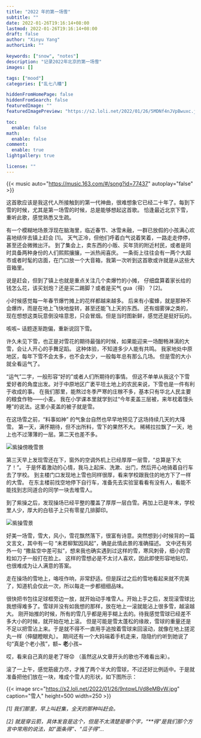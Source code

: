 ```yaml
---
title: "2022 年的第一场雪"
subtitle: ""
date: 2022-01-26T19:16:14+08:00
lastmod: 2022-01-26T19:16:14+08:00
draft: false
author: "Xinyu Yang"
authorLink: ""

keywords: ["snow", "notes"]
description: "记录2022年北京的第一场雪"
images: []

tags: ["mood"]
categories: ["乱七八糟"]

hiddenFromHomePage: false
hiddenFromSearch: false
featuredImage: ""
featuredImagePreview: "https://s2.loli.net/2022/01/26/5MDNf4nJVpBwuxc.jpg"

toc:
  enable: false
math:
  enable: false
comment:
  enable: true
lightgallery: true

license: ""
---
```


<!--more-->

{{< music auto="https://music.163.com/#/song?id=77437" autoplay="false" >}}

这首歌应该是我这代人所接触到的第一代神曲，很难想象它已经二十年了。每到下雪的时候，尤其是第一场雪的时候，总是能够想起这首歌。
恰逢最近北京下雪，重听此歌，感觉熟悉又生疏。

有一个模糊地场景浮现在脑海里，临近春节、冰雪未融，一群已放假的小孩满心欢喜地结伴去镇上赶会 [1]。
天气正冷，但他们呼着白气说着笑着，一路走走停停，甚至还会微微出汗。
到了集会上，卖东西的小贩、买年货的附近村民，或者是同时具备两种身份的人们熙熙攘攘，一派热闹喜庆。
一条街上往往会有一两个大超市或者时髦的店面，在门口放一个大音箱，我第一次听到这首歌或许就是从这些大音箱里。

说是赶会，但到了镇上也就是重点关注几个卖爆竹的小摊，
仔细盘算着家长给的钱怎么花，该买划炮？还是买二踢脚？或者是买气 gua（得）？[2]。

小时候感觉每一年春节爆竹摊上的花样都越来越多。
后来有小蜜蜂，就是那种不会爆炸，而是在地上飞快地旋转，甚至还能飞上天的东西。
还有烟雾弹之类的，现在想想这类玩意倒没啥意思，只会冒烟。但是当时图新鲜，感觉还是挺好玩的。

咳咳~ 话题逐渐跑偏，重新说回下雪。

许久未见下雪，也正是对雪花的期待最强的时候，如果能迎来一场酣畅淋漓的大雪，会让人开心的手舞足蹈。
这种体验，不知道多少人能有共鸣。
我家地处中原地区，每年下雪不会太多，也不会太少，一般每年总有那么几场。
但是雪的大小就全看运气了。

“运气”二字，一般形容“好的”或者人们所期待的事情。
但这不单单从我这个下雪爱好者的角度出发。对于中原地区广袤平坦土地上的农民来说，下雪也是一件有利于收成的事。
在我们那里，能熬过冬季严寒的庄稼不多，基本只有华北人民主要的粮食作物——小麦。
我在小学课本里就学到过“今年麦盖三层被，来年枕着馒头睡”的说法。这里小麦盖的被子就是雪。

在这场雪之前，“料事如神” 的气象台自然也早早地预见了这场持续几天的大降雪。
第一天，满怀期待，但不出所料，雪下的果然不大。
稀稀拉拉飘了一天，地上也不过薄薄的一层。第二天也差不多。

![](https://s2.loli.net/2022/01/26/WGSMNTEd9FpZo3c.jpg "紫操傍晚雪景")

第三天早上发现雪还在下，窗外的空调外机上已经厚厚一层雪，“总算是下大了！”。
于是怀着激动的心情，我马上起床、洗漱、出门，然后开心地骑着自行车去了学校。
到主楼门口发现地上雪也同样很厚，看来学校跟我住的地方下了一样的大雪。
在东主楼前找空地停下自行车，准备先去实验室看看有没有人，看能不能找到志同道合的同学一块去堆雪人。

到了紫操之后，发现操场已经平整的覆盖了厚厚一层白雪。再加上已是年末，学校里人少，厚大的白毯子上只有零星几排脚印。

![](https://s2.loli.net/2022/01/26/5MDNf4nJVpBwuxc.jpg "紫操雪景")

好美一场雪，雪大，风小，雪花飘然落下，很富有诗意。突然想到小时候背的一篇文言文，其中有一句 “未若柳絮因风起”，确是此情此景的准确描述。
文中还有另外一句 “撒盐空中差可拟”，想来我也确实遇到过这样的雪，寒风刺骨，细小的雪粒如刀子一般打在脸上。
这样的雪想必是不太讨人喜欢，因此即使形容地贴切，也很难成为让人满意的答案。

走在操场的雪地上，咯吱作响，非常舒适。但是踩过之后的雪地看起来就不完美了，知道机会仅此一次，所以每走一步都细细品味。

很快把书包往足球框旁边一放，就开始动手堆雪人。开始上手之后，发现滚雪球比我想得难多了。雪球并没有如我想的那样，放在地上一滚就能沾上很多雪，越滚越大。
刚开始推的时候，所有的雪几乎都是用手糊上去的。待我感觉雪球已经差不多大小的时候，就开始在地上滚。
但是可能是雪太蓬松的缘故，雪球的重量还是不足以把雪沾上来。于是就不得不一直用手追按着雪球来回滚动，就像在地上搓泥丸一样（伸腿瞪眼丸）。
期间还有一个大妈端着手机走来，隐隐约约听到她说了句“真是个老小孩”，额~ **老**小孩~

哎，看来自己真的是老了呀😟 （虽然这从文章开头的歌也不难看出来）。

滚了一上午，感觉筋疲力尽，才推了两个半大的雪球，不过还好比例适中。于是就准备把他们放在一块，堆成个雪人的形状，如下图所示：

<!--![](https://s2.loli.net/2022/01/26/9ntqwLlVd8eMBvW.jpg "雪人")-->
{{< image src="https://s2.loli.net/2022/01/26/9ntqwLlVd8eMBvW.jpg" caption="雪人" height=500 width=250 >}}


*[1] 我们那里，早上叫赶集，全天的那种叫赶会。*

*[2] 就是穿云箭，具体发音是这个，但是不太清楚是哪个字，“\*\*得”是我们那个方言中常用的说法，如“面条得”、“瓜子得”...*

